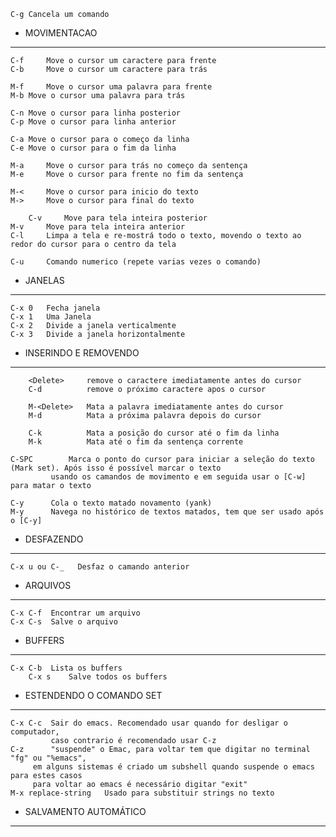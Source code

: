 	C-g	Cancela um comando
* MOVIMENTACAO
--------------
	C-f     Move o cursor um caractere para frente
	C-b     Move o cursor um caractere para trás

	M-f     Move o cursor uma palavra para frente
	M-b	Move o cursor uma palavra para trás

	C-n	Move o cursor para linha posterior
	C-p	Move o cursor para linha anterior

	C-a	Move o cursor para o começo da linha
	C-e	Move o cursor para o fim da linha

	M-a     Move o cursor para trás no começo da sentença
	M-e     Move o cursor para frente no fim da sentença
	
	M-<     Move o cursor para inicio do texto
	M->     Move o cursor para final do texto

        C-v     Move para tela inteira posterior
	M-v     Move para tela inteira anterior
	C-l     Limpa a tela e re-mostrá todo o texto, movendo o texto ao redor do cursor para o centro da tela

	C-u     Comando numerico (repete varias vezes o comando)


* JANELAS
---------
	C-x 0	Fecha janela
	C-x 1   Uma Janela
	C-x 2   Divide a janela verticalmente
	C-x 3   Divide a janela horizontalmente


* INSERINDO E REMOVENDO
-----------------------
        <Delete>     remove o caractere imediatamente antes do cursor
        C-d          remove o próximo caractere apos o cursor

        M-<Delete>   Mata a palavra imediatamente antes do cursor
        M-d          Mata a próxima palavra depois do cursor

        C-k          Mata a posição do cursor até o fim da linha
        M-k          Mata até o fim da sentença corrente

	C-SPC        Marca o ponto do cursor para iniciar a seleção do texto (Mark set). Após isso é possível marcar o texto
		     usando os camandos de movimento e em seguida usar o [C-w] para matar o texto

	C-y	     Cola o texto matado novamento (yank)
	M-y	     Navega no histórico de textos matados, tem que ser usado após o [C-y]


* DESFAZENDO
------------
	C-x u ou C-_   Desfaz o camando anterior


* ARQUIVOS
----------
	C-x C-f  Encontrar um arquivo
	C-x C-s  Salve o arquivo

* BUFFERS
---------
	C-x C-b  Lista os buffers
        C-x s    Salve todos os buffers

* ESTENDENDO O COMANDO SET
--------------------------
	C-x C-c  Sair do emacs. Recomendado usar quando for desligar o computador,
	    	 caso contrario é recomendado usar C-z
	C-z      "suspende" o Emac, para voltar tem que digitar no terminal "fg" ou "%emacs",
		 em alguns sistemas é criado um subshell quando suspende o emacs para estes casos
		 para voltar ao emacs é necessário digitar "exit"
	M-x replace-string   Usado para substituir strings no texto

* SALVAMENTO AUTOMÁTICO
-----------------------
